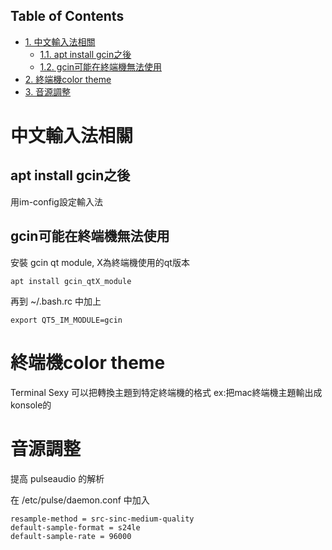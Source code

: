 <div id="table-of-contents">
<h2>Table of Contents</h2>
<div id="text-table-of-contents">
<ul>
<li><a href="#sec-1">1. 中文輸入法相關</a>
<ul>
<li><a href="#sec-1-1">1.1. apt install gcin之後</a></li>
<li><a href="#sec-1-2">1.2. gcin可能在終端機無法使用</a></li>
</ul>
</li>
<li><a href="#sec-2">2. 終端機color theme</a></li>
<li><a href="#sec-3">3. 音源調整</a></li>
</ul>
</div>
</div>



# 中文輸入法相關<a id="sec-1" name="sec-1"></a>

## apt install gcin之後<a id="sec-1-1" name="sec-1-1"></a>

用im-config設定輸入法

## gcin可能在終端機無法使用<a id="sec-1-2" name="sec-1-2"></a>

安裝 gcin qt module, X為終端機使用的qt版本

    apt install gcin_qtX_module

再到 ~/.bash.rc 中加上

    export QT5_IM_MODULE=gcin

# 終端機color theme<a id="sec-2" name="sec-2"></a>

Terminal Sexy 可以把轉換主題到特定終端機的格式
ex:把mac終端機主題輸出成konsole的

# 音源調整<a id="sec-3" name="sec-3"></a>

提高 pulseaudio 的解析

在 /etc/pulse/daemon.conf 中加入

    resample-method = src-sinc-medium-quality
    default-sample-format = s24le
    default-sample-rate = 96000